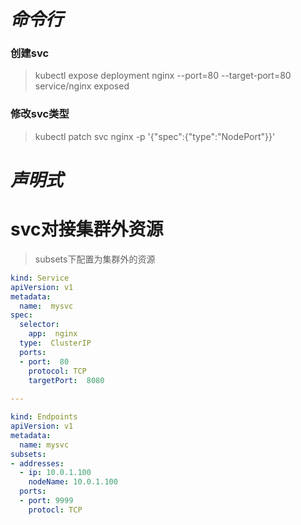 # ***命令行***
### 创建svc
> kubectl expose deployment nginx --port=80 --target-port=80 service/nginx exposed
### 修改svc类型
> kubectl patch svc nginx -p '{"spec":{"type":"NodePort"}}'

# ***声明式***



# svc对接集群外资源
> subsets下配置为集群外的资源
~~~ yaml
kind: Service
apiVersion: v1
metadata:
  name:  mysvc
spec:
  selector:
    app:  nginx
  type:  ClusterIP
  ports:
  - port:  80
    protocol: TCP
    targetPort:  8080
  
---

kind: Endpoints
apiVersion: v1
metadata: 
  name: mysvc
subsets:
- addresses:
  - ip: 10.0.1.100
    nodeName: 10.0.1.100 
  ports:
  - port: 9999
    protocl: TCP
~~~

